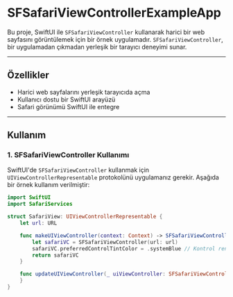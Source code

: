 # SFSafariViewControllerExampleApp

Bu proje, SwiftUI ile `SFSafariViewController` kullanarak harici bir web sayfasını görüntülemek için bir örnek uygulamadır. `SFSafariViewController`, bir uygulamadan çıkmadan yerleşik bir tarayıcı deneyimi sunar.

---

## Özellikler

- Harici web sayfalarını yerleşik tarayıcıda açma
- Kullanıcı dostu bir SwiftUI arayüzü
- Safari görünümü SwiftUI ile entegre

---

## Kullanım

### 1. **SFSafariViewController Kullanımı**

SwiftUI'de `SFSafariViewController` kullanmak için `UIViewControllerRepresentable` protokolünü uygulamanız gerekir. Aşağıda bir örnek kullanım verilmiştir:

```swift
import SwiftUI
import SafariServices

struct SafariView: UIViewControllerRepresentable {
    let url: URL

    func makeUIViewController(context: Context) -> SFSafariViewController {
        let safariVC = SFSafariViewController(url: url)
        safariVC.preferredControlTintColor = .systemBlue // Kontrol renklerini özelleştirme
        return safariVC
    }

    func updateUIViewController(_ uiViewController: SFSafariViewController, context: Context) {
    }
}
